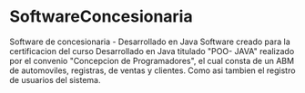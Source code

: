 # SoftwareConcesionaria
Software de concesionaria - Desarrollado en Java
Software creado para la certificacion del curso Desarrollado en Java titulado "POO- JAVA" realizado por el convenio "Concepcion de Programadores", el cual consta de un ABM
de automoviles, registras, de ventas y clientes. Como asi tambien el registro de usuarios del sistema.

